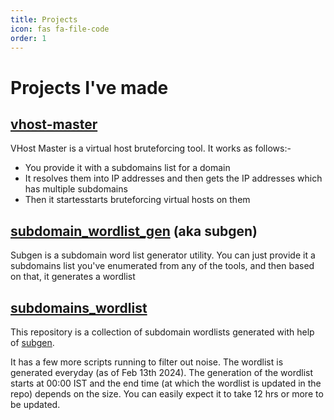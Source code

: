 ```yaml
---
title: Projects
icon: fas fa-file-code
order: 1
---
```


# Projects I've made

## [vhost-master](https://github.com/shriyanss/vhost-master)
VHost Master is a virtual host bruteforcing tool. It works as follows:-
- You provide it with a subdomains list for a domain
- It resolves them into IP addresses and then gets the IP addresses which has multiple subdomains
- Then it startesstarts bruteforcing virtual hosts on them


## [subdomain_wordlist_gen](https://github.com/shriyanss/subdomain_wordlist_gen) (aka subgen)
Subgen is a subdomain word list generator utility. You can just provide it a subdomains list you've enumerated from any of the tools, and then based on that, it generates a wordlist

## [subdomains_wordlist](https://github.com/shriyanss/subdomains_wordlist)
This repository is a collection of subdomain wordlists generated with help of [subgen](https://github.com/shriyanss/subdomain_wordlist_gen).

It has a few more scripts running to filter out noise. The wordlist is generated everyday (as of Feb 13th 2024). The generation of the wordlist starts at 00:00 IST and the end time (at which the wordlist is updated in the repo) depends on the size. You can easily expect it to take 12 hrs or more to be updated.